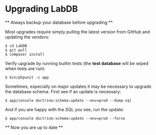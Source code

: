 # Upgrading LabDB

** Always backup your database before upgrading **

Most upgrades require simply pulling the latest version from GitHub and updating the vendors:

```
$ cd LabDB
$ git pull
$ composer install 
```

Verify upgrade by running builtin tests (the **test database** will be wiped when tests are run):

```
$ bin/phpunit -c app
```

Sometimes, especially on major updates it may be necessary to upgrade the database schema. First
see if an update is necessary:

```
$ app/console doctrine:schema:update --env=prod --dump-sql
```

And if you are happy with the SQL you see, run the update:

```
$ app/console doctrine:schema:update --env=prod --force
```

** Now you are up to date **
